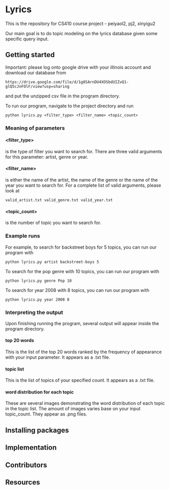 # Lyrics

This is the repository for CS410 course project - peiyaol2, pj2, xinyigu2

Our main goal is to do topic modeling on the lyrics database given some specific query input.

## Getting started
Important: please log onto google drive with your illinois account and download our database from
```
https://drive.google.com/file/d/1g8SArnDU4XOSbdUIZvQ1-glQ5cJnFOlF/view?usp=sharing
```
and put the unzipped csv file in the program directory.

To run our program, navigate to the project directory and run
```
python lyrics.py <filter_type> <filter_name> <topic_count>
```

### Meaning of parameters
#### <filter_type>
is the type of filter you want to search for. There are three valid arguments for this parameter: artist, genre or year.

#### <filter_name>
is either the name of the artist, the name of the genre or the name of the year you want to search for.
For a complete list of valid arguments, please look at
```
valid_artist.txt valid_genre.txt valid_year.txt
```

#### <topic_count> 
is the number of topic you want to search for.
  
### Example runs
For example, to search for backstreet boys for 5 topics, you can run our program with
```
python lyrics.py artist backstreet-boys 5
```

To search for the pop genre with 10 topics, you can run our program with
```
python lyrics.py genre Pop 10
```

To search for year 2008 with 8 topics, you can run our program with
```
python lyrics.py year 2008 8
```

### Interpreting the output
Upon finishing running the program, several output will appear inside the program directory.
#### top 20 words
This is the list of the top 20 words ranked by the frequency of appearance with your input parameter. It appears as a .txt file.
#### topic list
This is the list of topics of your specified count. It appears as a .txt file.
#### word distribution for each topic
These are several images demonstrating the word distribution of each topic in the topic list. The amount of images varies base on your input topic_count. They appear as .png files.

## Installing packages

## Implementation

## Contributors

## Resources
